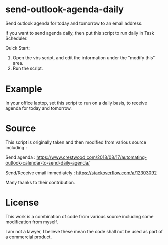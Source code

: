 # send-outlook-agenda-daily
Send outlook agenda for today and tomorrow to an email address.

If you want to send agenda daily, then put this script to run daily in Task Scheduler.

Quick Start:
1. Open the vbs script, and edit the information under the "modify this" area.
2. Run the script.

# Example

In your office laptop, set this script to run on a daily basis, to receive agenda for today and tomorrow.

# Source
This script is originally taken and then modified from various source including :

Send agenda :
https://www.crestwood.com/2018/08/17/automating-outlook-calendar-to-send-daily-agenda/

Send/Receive email immediately :
https://stackoverflow.com/a/12303092

Many thanks to their contribution.

# License

This work is a combination of code from various source including some modification from myself.

I am not a lawyer, I believe these mean the code shall not be used as part of a commercial product.
